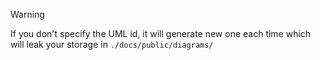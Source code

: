 > [!WARNING]
> If you don't specify the UML id, it will generate new one each time which will leak your storage in `./docs/public/diagrams/`
